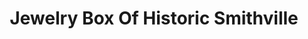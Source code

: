 ---
title: "Jewelry Box Of Historic Smithville"
url: /smithville/jewelry-box-of-historic-smithville/
shop: jewelry
---